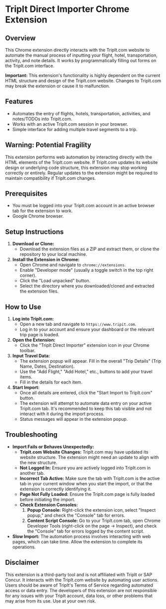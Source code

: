# TripIt Direct Importer Chrome Extension

## Overview
This Chrome extension directly interacts with the TripIt.com website to automate the manual process of inputting your flight, hotel, transportation, activity, and note details. It works by programmatically filling out forms on the TripIt.com interface.

**Important:** This extension's functionality is highly dependent on the current HTML structure and design of the TripIt.com website. Changes to TripIt.com may break the extension or cause it to malfunction.

## Features
*   Automates the entry of flights, hotels, transportation, activities, and notes/TODOs into TripIt.com.
*   Works with an active TripIt.com session in your browser.
*   Simple interface for adding multiple travel segments to a trip.

## Warning: Potential Fragility
This extension performs web automation by interacting directly with the HTML elements of the TripIt.com website. If TripIt.com updates its website design or underlying code structure, this extension may stop working correctly or entirely. Regular updates to the extension might be required to maintain compatibility if TripIt.com changes.

## Prerequisites
*   You must be logged into your TripIt.com account in an active browser tab for the extension to work.
*   Google Chrome browser.

## Setup Instructions
1.  **Download or Clone:**
    *   Download the extension files as a ZIP and extract them, or clone the repository to your local machine.
2.  **Install the Extension in Chrome:**
    *   Open Chrome and navigate to `chrome://extensions`.
    *   Enable "Developer mode" (usually a toggle switch in the top right corner).
    *   Click the "Load unpacked" button.
    *   Select the directory where you downloaded/cloned and extracted the extension files.

## How to Use
1.  **Log into TripIt.com:**
    *   Open a new tab and navigate to `https://www.tripit.com`.
    *   Log in to your account and ensure your dashboard or the relevant trip page is loaded.
2.  **Open the Extension:**
    *   Click the "TripIt Direct Importer" extension icon in your Chrome toolbar.
3.  **Input Travel Data:**
    *   The extension popup will appear. Fill in the overall "Trip Details" (Trip Name, Dates, Destination).
    *   Use the "Add Flight," "Add Hotel," etc., buttons to add your travel items.
    *   Fill in the details for each item.
4.  **Start Import:**
    *   Once all details are entered, click the "Start Import to TripIt.com" button.
    *   The extension will attempt to automate data entry on your active TripIt.com tab. It's recommended to keep this tab visible and not interact with it during the import process.
    *   Status messages will appear in the extension popup.

## Troubleshooting
*   **Import Fails or Behaves Unexpectedly:**
    *   **TripIt.com Website Changes:** TripIt.com may have updated its website structure. The extension might need an update to align with the new structure.
    *   **Not Logged In:** Ensure you are actively logged into TripIt.com in another tab.
    *   **Incorrect Tab Active:** Make sure the tab with TripIt.com is the active tab in your current window when you start the import, or that the extension is correctly identifying it.
    *   **Page Not Fully Loaded:** Ensure the TripIt.com page is fully loaded before initiating the import.
    *   **Check Extension Consoles:**
        1.  **Popup Console:** Right-click the extension icon, select "Inspect popup," and check the "Console" tab for errors.
        2.  **Content Script Console:** Go to your TripIt.com tab, open Chrome Developer Tools (right-click on the page -> Inspect), and check the "Console" tab for errors logged by the content script.
*   **Slow Import:** The automation process involves interacting with web pages, which can take time. Allow the extension to complete its operations.

## Disclaimer
This extension is a third-party tool and is not affiliated with TripIt or SAP Concur. It interacts with the TripIt.com website by automating user actions. Users should be aware of TripIt's Terms of Service regarding automated access or data entry. The developers of this extension are not responsible for any issues with your TripIt account, data loss, or other problems that may arise from its use. Use at your own risk.
